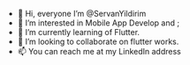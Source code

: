 - 👋 Hi, everyone I’m @ServanYildirim
- 👀 I’m interested in Mobile App Develop and ;
- 🌱 I’m currently learning of Flutter. 
- 💞️ I’m looking to collaborate on  flutter works.
- 📫 You can reach me at my LinkedIn address
<!---
ServanYildirim/ServanYildirim is a ✨ special ✨ repository because its `README.md` (this file) appears on your GitHub profile.
You can click the Preview link to take a look at your changes.
--->
